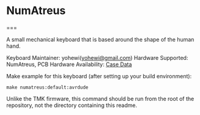 # NumAtreus
===

A small mechanical keyboard that is based around the shape of the human hand.


Keyboard Maintainer: yohewi(yohewi@gmail.com) 
Hardware Supported: NumAtreus, PCB
Hardware Availability: [Case Data](https://github.com/yohewi/NumAtreuscase)

Make example for this keyboard (after setting up your build environment):

    make numatreus:default:avrdude

Unlike the TMK firmware, this command should be run from the root of
the repository, not the directory containing this readme.
